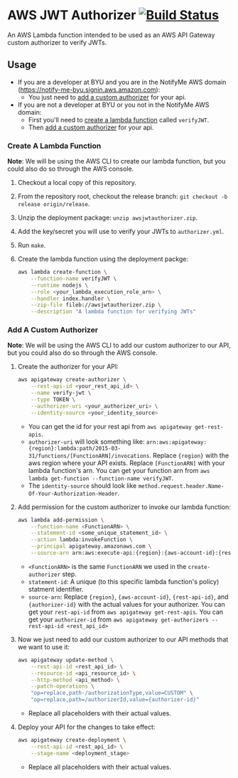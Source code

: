 # AWS JWT Authorizer [![Build Status](https://circleci.com/gh/byu-oit-appdev/aws-jwt-auth.svg?style=shield)](https://circleci.com/gh/byu-oit-appdev/aws-jwt-auth)

An AWS Lambda function intended to be used as an AWS API Gateway custom authorizer to verify JWTs.

## Usage

- If you are a developer at BYU and you are in the NotifyMe AWS domain (https://notify-me-byu.signin.aws.amazon.com):
    + You just need to [add a custom authorizer](#add-a-custom-authorizer) for your api.
- If you are not a developer at BYU or you not in the NotifyMe AWS domain:
    + First you'll need to [create a lambda function](#create-a-lambda-function) called `verifyJWT`.
    + Then [add a custom authorizer](#add-a-custom-authorizer) for your api.

### Create A Lambda Function

**Note**: We will be using the AWS CLI to create our lambda function, but you could also do so through the AWS console.

1. Checkout a local copy of this repository.
2. From the repository root, checkout the release branch: `git checkout -b release origin/release`.
3. Unzip the deployment package: `unzip awsjwtauthorizer.zip`.
4. Add the key/secret you will use to verify your JWTs to `authorizer.yml`.
5. Run `make`.
6. Create the lambda function using the deployment packge:

    ```bash
    aws lambda create-function \
        --function-name verifyJWT \
        --runtime nodejs \
        --role <your_lambda_execution_role_arn> \
        --handler index.handler \
        --zip-file fileb://awsjwtauthorizer.zip \
        --description "A lambda function for verifying JWTs"
    ```

### Add A Custom Authorizer

**Note**: We will be using the AWS CLI to add our custom authorizer to our API, but you could also do so through the AWS console.

1. Create the authorizer for your API:

    ```bash
    aws apigateway create-authorizer \
        --rest-api-id <your_rest_api_id> \
        --name verify-jwt \
        --type TOKEN \
        --authorizer-uri <your_authorizer_uri> \
        --identity-source <your_identity_source>
    ```

    + You can get the id for your rest api from `aws apigateway get-rest-apis`.
    + `authorizer-uri` will look something like: `arn:aws:apigateway:{region}:lambda:path/2015-03-31/functions/[FunctionARN]/invocations`. Replace `{region}` with the aws region where your API exists. Replace `[FunctionARN]` with your lambda function's arn. You can get your function arn from `aws lambda get-function --function-name verifyJWT`.
    + The `identity-source` should look like `method.request.header.Name-Of-Your-Authorization-Header`.

2. Add permission for the custom authorizer to invoke our lambda function:

    ```bash
    aws lambda add-permission \
        --function-name <FunctionARN> \
        --statement-id <some_unique_statement_id> \
        --action lambda:invokeFunction \
        --principal apigateway.amazonaws.com \
        --source-arn arn:aws:execute-api:{region}:{aws-account-id}:{rest-api-id}/authorizers/{authorizer-id}
    ```

    + `<FunctionARN>` is the same `FunctionARN` we used in the `create-authorizer` step.
    + `statement-id`: A unique (to this specific lambda function's policy) statment identifier.
    + `source-arn`: Replace `{region}`, `{aws-account-id}`, `{rest-api-id}`, and `{authorizer-id}` with the actual values for your authorizer. You can get your `rest-api-id` from `aws apigateway get-rest-apis`. You can get your `authorizer-id` from `aws apigateway get-authorizers --rest-api-id <rest_api_id>`

3. Now we just need to add our custom authorizer to our API methods that we want to use it:

    ```bash
    aws apigateway update-method \
        --rest-api-id <rest_api_id> \
        --resource-id <api_resource_id> \
        --http-method <api_method> \
        --patch-operations \
        "op=replace,path-/authorizationType,value=CUSTOM" \
        "op=replace,path=/authorizerId,value={authorizer-id}"
    ```

    + Replace all placeholders with their actual values.

4. Deploy your API for the changes to take effect:

    ```bash
    aws apigateway create-deployment \
        --rest-api-id <rest_api_id> \
        --stage-name <deployment_stage>
    ```

    + Replace all placeholders with their actual values.
